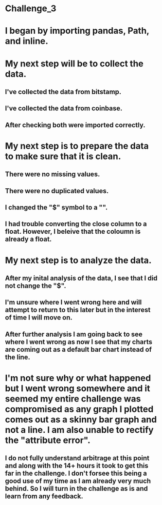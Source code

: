 # Challenge_3

# I began by importing pandas, Path, and inline. 
# My next step will be to collect the data. 
  ## I've collected the data from bitstamp. 
  ## I've collected the data from coinbase. 
  ## After checking both were imported correctly.

# My next step is to prepare the data to make sure that it is clean.
  ## There were no missing values.
  ## There were no duplicated values. 
  ## I changed the "$" symbol to a "". 
  ## I had trouble converting the close column to a float. However, I beleive that the coloumn is already a float. 
  
# My next step is to analyze the data. 
  ## After my inital analysis of the data, I see that I did not change the "$". 
  ## I'm unsure where I went wrong here and will attempt to return to this later but in the interest of time I will move on. 
  ## After further analysis I am going back to see where I went wrong as now I see that my charts are coming out as a default bar       chart instead of the line. 

# I'm not sure why or what happened but I went wrong somewhere and it seemed my entire challenge was compromised as any graph I plotted comes out as a skinny bar graph and not a line. I am also unable to rectify the "attribute error". 
  ## I do not fully understand arbitrage at this point and along with the 14+ hours it took to get this far in the challenge. I         don't forsee this being a good use of my time as I am already very much behind. So I will turn in the challenge as is and         learn from any feedback. 
